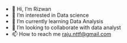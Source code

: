 - 👋 Hi, I’m Rizwan
- 👀 I’m interested in Data science
- 🌱 I’m currently learning Data Analysis 
- 💞️ I’m looking to collaborate with data analyst
- 📫 How to reach me raju.nttf@gmail.com

<!---
rkhan03/rkhan03 is a ✨ special ✨ repository because its `README.md` (this file) appears on your GitHub profile.
You can click the Preview link to take a look at your changes.
--->
